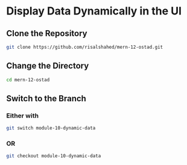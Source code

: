 # Display Data Dynamically in the UI

## Clone the Repository

```bash
git clone https://github.com/risalshahed/mern-12-ostad.git
```

## Change the Directory

```bash
cd mern-12-ostad
```

## Switch to the Branch

### Either with

```bash
git switch module-10-dynamic-data
```

### OR

```bash
git checkout module-10-dynamic-data
```
